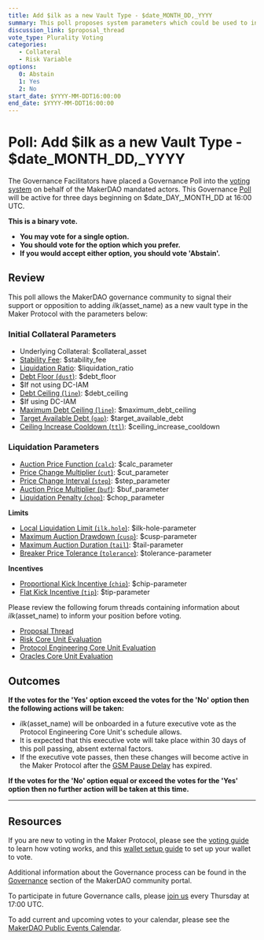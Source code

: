 ```yaml
---
title: Add $ilk as a new Vault Type - $date_MONTH_DD,_YYYY
summary: This poll proposes system parameters which could be used to initialize $ilk as a new vault type.
discussion_link: $proposal_thread
vote_type: Plurality Voting
categories:
   - Collateral
   - Risk Variable
options:
   0: Abstain
   1: Yes
   2: No
start_date: $YYYY-MM-DDT16:00:00
end_date: $YYYY-MM-DDT16:00:00
---
```

# Poll: Add $ilk as a new Vault Type - $date_MONTH_DD,_YYYY

The Governance Facilitators have placed a Governance Poll into the [voting system](https://vote.makerdao.com/polling) on behalf of the MakerDAO mandated actors. This Governance [Poll](https://community-development.makerdao.com/en/learn/governance/on-chain-gov) will be active for three days beginning on $date_DAY,_MONTH_DD at 16:00 UTC.

**This is a binary vote.** 
- **You may vote for a single option.** 
- **You should vote for the option which you prefer.**
- **If you would accept either option, you should vote 'Abstain'.**

## Review

This poll allows the MakerDAO governance community to signal their support or opposition to adding $ilk ($asset_name) as a new vault type in the Maker Protocol with the parameters below:

### Initial Collateral Parameters

* Underlying Collateral: $collateral_asset
* [Stability Fee](https://manual.makerdao.com/parameter-index/vault-risk/param-stability-fee): $stability_fee
* [Liquidation Ratio](https://manual.makerdao.com/parameter-index/vault-risk/param-liquidation-ratio): $liquidation_ratio
* [Debt Floor (`dust`)](https://manual.makerdao.com/parameter-index/vault-risk/param-debt-floor): $debt_floor
* $If not using DC-IAM
* [Debt Ceiling (`line`)](https://manual.makerdao.com/parameter-index/vault-risk/param-debt-ceiling): $debt_ceiling
* $If using DC-IAM
* [Maximum Debt Ceiling (`line`)](https://manual.makerdao.com/module-index/module-dciam#maximum-debt-ceiling-line): $maximum_debt_ceiling
* [Target Available Debt (`gap`)](https://manual.makerdao.com/module-index/module-dciam#target-available-debt-gap): $target_available_debt
* [Ceiling Increase Cooldown (`ttl`)](https://manual.makerdao.com/module-index/module-dciam#ceiling-increase-cooldown-ttl): $ceiling_increase_cooldown

### Liquidation Parameters

* [Auction Price Function (`calc`)](https://manual.makerdao.com/parameter-index/collateral-auction/param-auction-price-function): $calc_parameter
* [Price Change Multiplier (`cut`)](https://manual.makerdao.com/parameter-index/collateral-auction/param-auction-price-function#exponential-stair-step): $cut_parameter
* [Price Change Interval (`step`)](https://manual.makerdao.com/parameter-index/collateral-auction/param-auction-price-function#exponential-stair-step): $step_parameter
* [Auction Price Multiplier (`buf`)](https://manual.makerdao.com/parameter-index/collateral-auction/param-auction-price-multiplier): $buf_parameter
* [Liquidation Penalty (`chop`)](https://manual.makerdao.com/parameter-index/vault-risk/param-liquidation-penalty): $chop_parameter

**Limits**

* [Local Liquidation Limit (`ilk.hole`)](https://manual.makerdao.com/parameter-index/collateral-auction/param-local-liquidation-limit): $ilk-hole-parameter
* [Maximum Auction Drawdown (`cusp`)](https://manual.makerdao.com/parameter-index/collateral-auction/param-max-auction-drawdown): $cusp-parameter
* [Maximum Auction Duration (`tail`)](https://manual.makerdao.com/parameter-index/collateral-auction/param-max-auction-duration): $tail-parameter
* [Breaker Price Tolerance (`tolerance`)](https://manual.makerdao.com/parameter-index/collateral-auction/param-breaker-price-tolerance): $tolerance-parameter

**Incentives**

* [Proportional Kick Incentive (`chip`)](https://manual.makerdao.com/parameter-index/collateral-auction/param-proportional-kick-incentive): $chip-parameter
* [Flat Kick Incentive (`tip`)](https://manual.makerdao.com/parameter-index/collateral-auction/param-flat-kick-incentive): $tip-parameter

Please review the following forum threads containing information about $ilk ($asset_name) to inform your position before voting.
* [Proposal Thread]($proposal_thread)
* [Risk Core Unit Evaluation]($risk_link)
* [Protocol Engineering Core Unit Evaluation]($pe_link)
* [Oracles Core Unit Evaluation]($oracles_link)

## Outcomes

**If the votes for the 'Yes' option exceed the votes for the 'No' option then the following actions will be taken:**
* $ilk ($asset_name) will be onboarded in a future executive vote as the Protocol Engineering Core Unit's schedule allows. 
* It is expected that this executive vote will take place within 30 days of this poll passing, absent external factors.
* If the executive vote passes, then these changes will become active in the Maker Protocol after the [GSM Pause Delay](https://manual.makerdao.com/parameter-index/core/param-gsm-pause-delay) has expired.

**If the votes for the 'No' option equal or exceed the votes for the 'Yes' option then no further action will be taken at this time.**

---

## Resources

If you are new to voting in the Maker Protocol, please see the [voting guide](https://community-development.makerdao.com/en/learn/governance/how-voting-works/) to learn how voting works, and this [wallet setup guide](https://community-development.makerdao.com/en/learn/governance/voting-setup/) to set up your wallet to vote.

Additional information about the Governance process can be found in the [Governance](https://community-development.makerdao.com/en/learn/governance) section of the MakerDAO community portal.

To participate in future Governance calls, please [join us](https://github.com/makerdao/community/tree/master/governance/governance-and-risk-meetings) every Thursday at 17:00 UTC.

To add current and upcoming votes to your calendar, please see the [MakerDAO Public Events Calendar](https://calendar.google.com/calendar/embed?src=makerdao.com_3efhm2ghipksegl009ktniomdk%40group.calendar.google.com&ctz=UTC&mode=week&showCalendars=0&showPrint=0).
